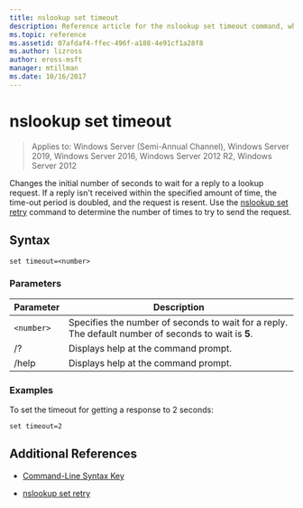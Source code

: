 ```yaml
---
title: nslookup set timeout
description: Reference article for the nslookup set timeout command, which changes the initial number of seconds to wait for a reply to a lookup request.
ms.topic: reference
ms.assetid: 07afdaf4-ffec-496f-a188-4e91cf1a28f8
ms.author: lizross
author: eross-msft
manager: mtillman
ms.date: 10/16/2017
---
```


# nslookup set timeout

> Applies to: Windows Server (Semi-Annual Channel), Windows Server 2019, Windows Server 2016, Windows Server 2012 R2, Windows Server 2012

Changes the initial number of seconds to wait for a reply to a lookup request. If a reply isn't received within the specified amount of time, the time-out period is doubled, and the request is resent. Use the [nslookup set retry](nslookup-set-retry.md) command to determine the number of times to try to send the request.

## Syntax

```
set timeout=<number>
```

### Parameters

| Parameter | Description |
| ---------- | ---------- |
| `<number>` | Specifies the number of seconds to wait for a reply. The default number of seconds to wait is **5**. |
| /? | Displays help at the command prompt. |
| /help | Displays help at the command prompt. |

### Examples

To set the timeout for getting a response to 2 seconds:

```
set timeout=2
```

## Additional References

- [Command-Line Syntax Key](command-line-syntax-key.md)

- [nslookup set retry](nslookup-set-retry.md)
